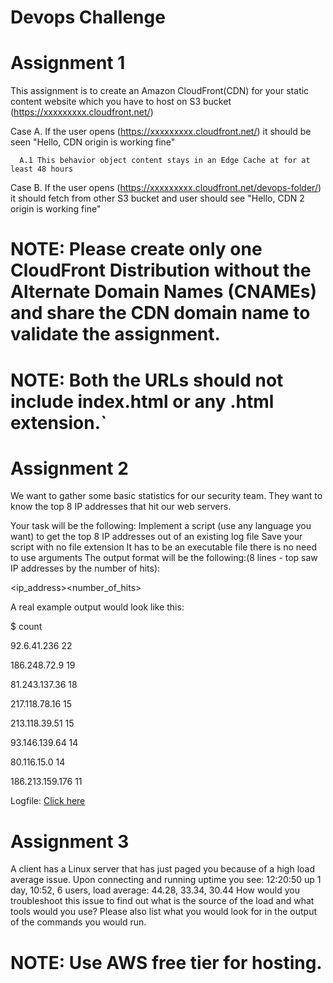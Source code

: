 # Devops Challenge

# Assignment 1

This assignment is to create an Amazon CloudFront(CDN) for your static content website which you have to host on S3 bucket (https://xxxxxxxxx.cloudfront.net/)

Case A. If the user opens (https://xxxxxxxxx.cloudfront.net/) it should be seen "Hello, CDN origin is working fine"

      A.1 This behavior object content stays in an Edge Cache at for at least 48 hours 

Case B. If the user opens (https://xxxxxxxxx.cloudfront.net/devops-folder/) it should fetch from other S3 bucket and user should see "Hello, CDN 2 origin is working fine"

# NOTE: Please create only one CloudFront Distribution without the Alternate Domain Names (CNAMEs) and share the CDN domain name to validate the assignment.

# NOTE: Both the URLs should not include index.html or any .html extension.`

# Assignment 2

We want to gather some basic statistics for our security team. They want to know the top 8 IP addresses that hit our web servers.

Your task will be the following:
Implement a script (use any language you want) to get the top 8 IP addresses out of an existing log file
Save your script with no file extension
It has to be an executable file
there is no need to use arguments
The output format will be the following:(8 lines - top saw IP addresses by the number of hits):

<ip_address><space><number_of_hits>

A real example output would look like this:

$ count

92.6.41.236 22

186.248.72.9 19

81.243.137.36 18

217.118.78.16 15

213.118.39.51 15

93.146.139.64 14

80.116.15.0 14

186.213.159.176 11

Logfile: [Click here](https://github.com/bluestacks/dev-ops-challenge/blob/master/logfile)


# Assignment 3
A client has a Linux server that has just paged you because of a high load average issue. Upon connecting and running uptime you see: 12:20:50 up 1 day, 10:52, 6 users, load average: 44.28, 33.34, 30.44 How would you troubleshoot this issue to find out what is the source of the load and what tools would you use? Please also list what you would look for in the output of the commands you would run.


# NOTE: Use AWS free tier for hosting.

